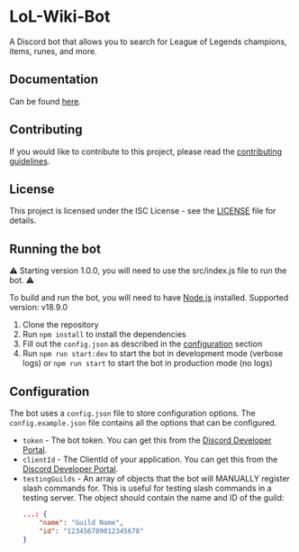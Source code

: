 # LoL-Wiki-Bot

A Discord bot that allows you to search for League of Legends champions, items, runes, and more.

## Documentation

Can be found [here]().

## Contributing

If you would like to contribute to this project, please read the [contributing guidelines](CONTRIBUTING.md).

## License

This project is licensed under the ISC License - see the [LICENSE](LICENSE) file for details.

## Running the bot

⚠️ Starting version 1.0.0, you will need to use the src/index.js file to run the bot. ⚠️

To build and run the bot, you will need to have [Node.js](https://nodejs.org/en/) installed. Supported version: v18.9.0

1. Clone the repository
2. Run `npm install` to install the dependencies
3. Fill out the `config.json` as described in the [configuration](#configuration) section
4. Run `npm run start:dev` to start the bot in development mode (verbose logs) or `npm run start` to start the bot in production mode (no logs)

## Configuration

The bot uses a `config.json` file to store configuration options. The `config.example.json` file contains all the options that can be configured.

-   `token` - The bot token. You can get this from the [Discord Developer Portal](https://discord.com/developers/applications).
-   `clientId` - The ClientId of your application. You can get this from the [Discord Developer Portal](https://discord.com/developers/applications).
-   `testingGuilds` - An array of objects that the bot will MANUALLY register slash commands for. This is useful for testing slash commands in a testing server. The object should contain the name and ID of the guild:
    ```json
    ...: {
        "name": "Guild Name",
        "id": "123456789012345678"
    }
    ```
